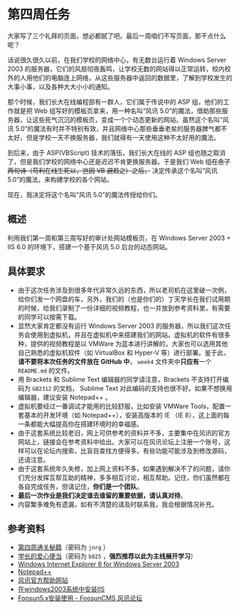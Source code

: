 # 第四周任务

大家写了三个礼拜的页面，想必都腻了吧。最后一周咱们不写页面，那干点什么呢？

话说很久很久以前，在我们学校的网络中心，有无数台运行着 Windows Server 2003 的服务器，它们的风扇彻夜轰鸣，让学校无数的网站得以正常运转，校内校外的人用他们的电脑连上网络，从这些服务器中返回的数据里，了解到学校发生的大事小事，以及各种大大小小的通知。

那个时候，我们长大在线编程部有一群人，它们属于传说中的 ASP 组，他们的工作就是把 Web 组写好的模板页拿来，用一种名叫“风讯 5.0”的魔法，借助那些服务器，让这些死气沉沉的模板页，变成一个个动态更新的网站。虽然这个名叫“风讯 5.0”的魔法有时并不特别有效，并且网络中心那些垂垂老矣的服务器脾气都不太好，但是学校一天不换服务器，我们就得有一天使用这种不太好用的魔法。

到后来，由于 ASP(VBScript) 技术的落伍，我们长大在线的 ASP 组也随之取消了，但是我们学校的网络中心还是迟迟不肯更换服务器。于是我们 Web 组~~在念了两句诗（苟利在线生死以，岂因 VB 避趋之）之后，~~ 决定传承这个名叫“风讯 5.0”的魔法，来构建学校的各个网站。

现在，我决定将这个名叫“风讯 5.0”的魔法传授给你们。

## 概述

利用我们第一周和第三周写好的审计处网站模板页，在 Windows Server 2003 + IIS 6.0 的环境下，搭建一个基于风讯 5.0 后台的动态网站。

## 具体要求

- 由于这次任务涉及到很多年代非常久远的东西，所以老司机在这里破一次例，给你们发一个网盘的车，另外，我们的（也是你们的）丁天学长在我们试用期的时候，给我们录制了一份详细的视频教程，也一并放到参考资料里，有需要的同学可以按需下载。
- 显然大家肯定都没有运行 Windows Server 2003 的服务器，所以我们这次任务会使用到虚拟机，并且在虚拟机中来搭建我们的网站。虚拟机的软件有很多种，提供的视频教程是以 VMWare 为蓝本进行讲解的，大家也可以选用其他自己熟悉的虚拟机软件（如 VirtualBox 和 Hyper-V 等）进行部署。鉴于此，**请不要将本次任务的文件放在 GitHub 中**， `week4` 文件夹中**只应有**一个 `README.md` 的文件。
- 用 Brackets 和 Sublime Text 编辑器的同学请注意，Brackets 不支持打开编码为 `GB2312` 的文档， Sublime Text 对此编码的支持也很不好。如果不想换用编辑器，建议安装 Notepad++ 。
- 虚拟机要经过一番调试才能用的比较舒服，比如安装 VMWare Tools，配置一套基本的开发环境（如 Notepad++），安装高版本的 IE （IE 8），这上面的每一条都能大幅提高你在搭建环境时的幸福感。
- 由于这套系统比较老旧，网上可供参考的资料并不多，主要集中在风讯的官方网站上，链接会在参考资料中给出。大家可以在风讯论坛上注册一个账号，这样可以在论坛内搜索，比盲目查找方便得多。有些功能可能涉及到修改源码，还请注意。
- 由于这套系统年久失修，加上网上资料不多。如果遇到解决不了的问题，请你们充分发挥互帮互助的精神，多多相互讨论，相互帮助。记住，你们虽然都在各自完成任务，但请记住，**你们是一个团队**。
- **最后一次作业是我们决定谁去谁留的重要依据，请认真对待**。
- 内容繁多难免有遗漏，如有不清楚的请及时联系我，我会根据情况补充。

## 参考资料

- [第四周通关秘籍](http://pan.baidu.com/s/1eS0XaWM)（密码为 `jnrg` ）
- [学长的爱心便当](https://yunpan.cn/ckX5nigDGySd5)（密码为 `b825` ，**强烈推荐以此为主线展开学习**）
- [Windows Internet Explorer 8 for Windows Server 2003](https://www.microsoft.com/en-us/download/details.aspx?id=20335)
- [Notepad++](https://notepad-plus-plus.org/)
- [风讯官方帮助网站](http://help.foosun.net/)
- [在windows2003系统中安装IIS](http://help.foosun.net/html/install/2006-6/5/06651202551544561.html)
- [Foosun5.x安装使用 - FoosunCMS 风讯论坛](http://bbs.foosun.net/showforum-77.aspx)

